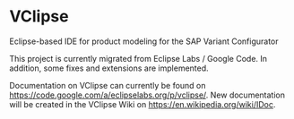 # VClipse
Eclipse-based IDE for product modeling for the SAP Variant Configurator 	

This project is currently migrated from Eclipse Labs / Google Code. In addition, some fixes and extensions are implemented.

Documentation on VClipse can currently be found on https://code.google.com/a/eclipselabs.org/p/vclipse/.
New documentation will be created in the VClipse Wiki on https://en.wikipedia.org/wiki/IDoc.
